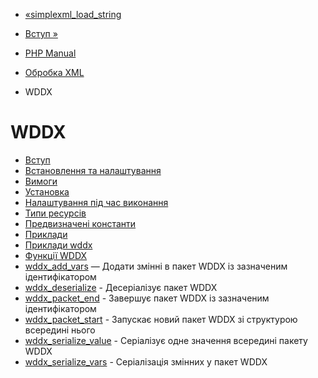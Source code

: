 - [«simplexml_load_string](function.simplexml-load-string.md)
- [Вступ »](intro.wddx.md)

- [PHP Manual](index.md)
- [Обробка XML](refs.xml.md)
- WDDX

# WDDX

- [Вступ](intro.wddx.md)
- [Встановлення та налаштування](wddx.setup.md)
- [Вимоги](wddx.requirements.md)
- [Установка](wddx.installation.md)
- [Налаштування під час виконання](wddx.configuration.md)
- [Типи ресурсів](wddx.resources.md)
- [Предвизначені константи](wddx.constants.md)
- [Приклади](wddx.examples.md)
- [Приклади wddx](wddx.examples-serialize.md)
- [Функції WDDX](ref.wddx.md)
- [wddx_add_vars](function.wddx-add-vars.md) — Додати
змінні в пакет WDDX із зазначеним ідентифікатором
- [wddx_deserialize](function.wddx-deserialize.md) -
Десеріалізує пакет WDDX
- [wddx_packet_end](function.wddx-packet-end.md) - Завершує
пакет WDDX із зазначеним ідентифікатором
- [wddx_packet_start](function.wddx-packet-start.md) - Запускає
новий пакет WDDX зі структурою всередині нього
- [wddx_serialize_value](function.wddx-serialize-value.md) -
Серіалізує одне значення всередині пакету WDDX
- [wddx_serialize_vars](function.wddx-serialize-vars.md) -
Серіалізація змінних у пакет WDDX
